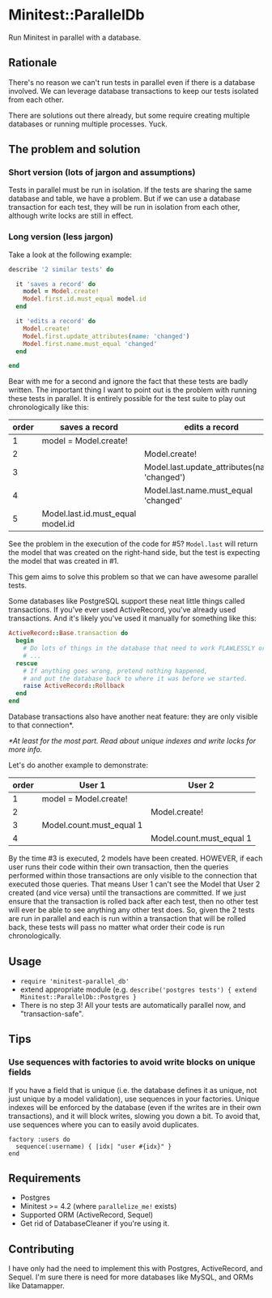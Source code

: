 # Minitest::ParallelDb

Run Minitest in parallel with a database.

## Rationale

There's no reason we can't run tests in parallel even if there is a database involved.
We can leverage database transactions to keep our tests isolated from each other.

There are solutions out there already, but some require creating multiple databases
or running multiple processes.
Yuck.

## The problem and solution

### Short version (lots of jargon and assumptions)

Tests in parallel must be run in isolation.
If the tests are sharing the same database and table,
we have a problem.
But if we can use a database transaction for each test,
they will be run in isolation from each other, although
write locks are still in effect.

### Long version (less jargon)

Take a look at the following example:

```ruby
describe '2 similar tests' do

  it 'saves a record' do
    model = Model.create!
    Model.first.id.must_equal model.id
  end

  it 'edits a record' do
    Model.create!
    Model.first.update_attributes(name: 'changed')
    Model.first.name.must_equal 'changed'
  end

end
```

Bear with me for a second and ignore the fact that these tests are badly written.
The important thing I want to point out is the problem with running these tests in parallel.
It is entirely possible for the test suite to play out chronologically like this:

order | saves a record                 | edits a record
----- | ------------------------------ | --------------
1 | model = Model.create!              |
2 |                                    | Model.create!
3 |                                    | Model.last.update_attributes(name: 'changed')
4 |                                    | Model.last.name.must_equal 'changed'
5 | Model.last.id.must_equal model.id  |

See the problem in the execution of the code for #5?
`Model.last` will return the model that was created on the right-hand side,
but the test is expecting the model that was created in #1.

This gem aims to solve this problem so that we can have awesome parallel tests.

Some databases like PostgreSQL support these neat little things called transactions.
If you've ever used ActiveRecord, you've already used transactions.
And it's likely you've used it manually for something like this:

```ruby
ActiveRecord::Base.transaction do
  begin
    # Do lots of things in the database that need to work FLAWLESSLY or not at all!
    # ...
  rescue
    # If anything goes wrong, pretend nothing happened,
    # and put the database back to where it was before we started.
    raise ActiveRecord::Rollback
  end
end
```

Database transactions also have another neat feature:
they are only visible to that connection*.

_*At least for the most part. Read about unique indexes and write locks for more info._

Let's do another example to demonstrate:

order | User 1                 | User 2
----- | ---------------------- | ------
1 | model = Model.create!      |
2 |                            | Model.create!
3 | Model.count.must_equal 1   |
4 |                            | Model.count.must_equal 1

By the time #3 is executed, 2 models have been created.
HOWEVER, if each user runs their code within their own transaction,
then the queries performed within those transactions are only visible
to the connection that executed those queries.
That means User 1 can't see the Model that User 2 created (and vice versa)
until the transactions are committed.
If we just ensure that the transaction is rolled back after each test,
then no other test will ever be able to see anything any other test does.
So, given the 2 tests are run in parallel and each is run within a transaction
that will be rolled back,
these tests will pass no matter what order their code is run chronologically.

## Usage

* `require 'minitest-parallel_db'`
* extend appropriate module (e.g. `describe('postgres tests') { extend Minitest::ParallelDb::Postgres }`
* There is no step 3! All your tests are automatically parallel now, and "transaction-safe".

## Tips

### Use sequences with factories to avoid write blocks on unique fields

If you have a field that is unique (i.e. the database defines it as unique,
not just unique by a model validation), use sequences in your factories.
Unique indexes will be enforced by the database (even if the writes are
in their own transactions), and it will block writes, slowing you down a bit.
To avoid that, use sequences where you can to easily avoid duplicates.

```
factory :users do
  sequence(:username) { |idx| "user #{idx}" }
end
```

## Requirements

* Postgres
* Minitest >= 4.2 (where `parallelize_me!` exists)
* Supported ORM (ActiveRecord, Sequel)
* Get rid of DatabaseCleaner if you're using it.

## Contributing

I have only had the need to implement this with Postgres, ActiveRecord, and Sequel.
I'm sure there is need for more databases like MySQL, and ORMs like Datamapper.
